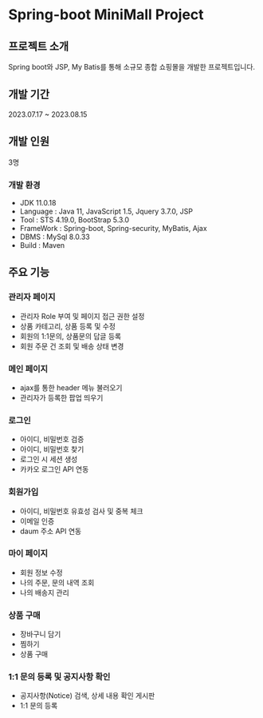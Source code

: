 # Spring-boot MiniMall Project

## 프로젝트 소개
Spring boot와 JSP, My Batis를 통해 소규모 종합 쇼핑몰을 개발한 프로젝트입니다.

## 개발 기간
2023.07.17 ~ 2023.08.15

## 개발 인원
3명

### 개발 환경
- JDK 11.0.18
- Language : Java 11, JavaScript 1.5, Jquery 3.7.0, JSP 
- Tool : STS 4.19.0, BootStrap 5.3.0
- FrameWork : Spring-boot, Spring-security, MyBatis, Ajax 
- DBMS : MySql 8.0.33
- Build : Maven

## 주요 기능 
### 관리자 페이지
- 관리자 Role 부여 및 페이지 접근 권한 설정
- 상품 카테고리, 상품 등록 및 수정 
- 회원의 1:1문의, 상품문의 답글 등록
- 회원 주문 건 조회 및 배송 상태 변경 

### 메인 페이지
- ajax를 통한 header 메뉴 불러오기
- 관리자가 등록한 팝업 띄우기

### 로그인 
- 아이디, 비밀번호 검증
- 아이디, 비밀번호 찾기
- 로그인 시 세션 생성
- 카카오 로그인 API 연동

### 회원가입
- 아이디, 비밀번호 유효성 검사 및 중복 체크
- 이메일 인증
- daum 주소 API 연동

### 마이 페이지
- 회원 정보 수정
- 나의 주문, 문의 내역 조회
- 나의 배송지 관리

### 상품 구매
- 장바구니 담기
- 찜하기
- 상품 구매

### 1:1 문의 등록 및 공지사항 확인
- 공지사항(Notice) 검색, 상세 내용 확인 게시판
- 1:1 문의 등록
  




